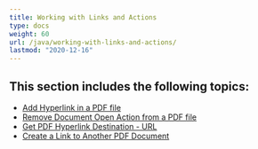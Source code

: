 ```yaml
---
title: Working with Links and Actions
type: docs
weight: 60
url: /java/working-with-links-and-actions/
lastmod: "2020-12-16"
---
```


## **This section includes the following topics**:

- [Add Hyperlink in a PDF file](/pdf/java/add-hyperlink-in-a-pdf-file/)
- [Remove Document Open Action from a PDF file](/pdf/java/remove-document-open-action-from-a-pdf-file/)
- [Get PDF Hyperlink Destination - URL](/pdf/java/get-pdf-hyperlink-destination-url/)
- [Create a Link to Another PDF Document](/pdf/java/create-a-link-to-another-pdf-document/)

